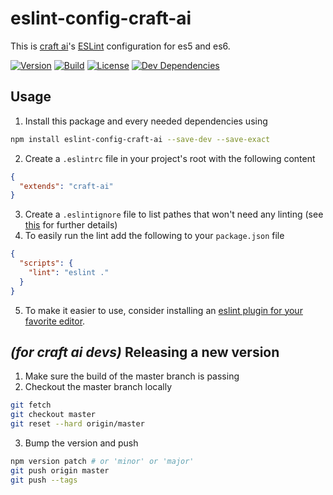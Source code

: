 # eslint-config-craft-ai #

This is [craft ai](https://craft.ai/)'s [ESLint](http://eslint.org/)
configuration for es5 and es6.

[![Version](https://img.shields.io/npm/v/eslint-config-craft-ai.svg?style=flat-square)](https://npmjs.org/package/eslint-config-craft-ai) [![Build](https://img.shields.io/travis/craft-ai/eslint-config-craft-ai/master.svg?style=flat-square)](https://travis-ci.org/craft-ai/eslint-config-craft-ai) [![License](https://img.shields.io/badge/license-BSD--3--Clause-42358A.svg?style=flat-square)](LICENSE) [![Dev Dependencies](https://img.shields.io/david/dev/craft-ai/eslint-config-craft-ai.svg?style=flat-square)](https://david-dm.org/craft-ai/eslint-config-craft-ai#info=devDependencies)

## Usage ##

1. Install this package and every needed dependencies using
````sh
npm install eslint-config-craft-ai --save-dev --save-exact
````
2. Create a `.eslintrc` file in your project's root with the following content
````json
{
  "extends": "craft-ai"
}
````
3. Create a `.eslintignore` file to list pathes that won't need any linting (see
[this](http://eslint.org/docs/user-guide/configuring#ignoring-files-and-directories)
for further details)
4. To easily run the lint add the following to your `package.json` file
````json
{
  "scripts": {
    "lint": "eslint ."
  }
}
````
5. To make it easier to use, consider installing an [eslint plugin for your
favorite editor](http://eslint.org/docs/user-guide/integrations#editors).

## _(for craft ai devs)_ Releasing a new version ##

1. Make sure the build of the master branch is passing
2. Checkout the master branch locally
````sh
git fetch
git checkout master
git reset --hard origin/master
````
3. Bump the version and push
````sh
npm version patch # or 'minor' or 'major'
git push origin master
git push --tags
````

